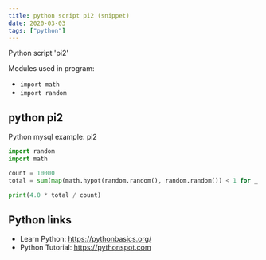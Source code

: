 ```yaml
---
title: python script pi2 (snippet)
date: 2020-03-03
tags: ["python"]
---
```

Python script 'pi2'


Modules used in program: 
* `import math`
* `import random`

## python pi2

Python mysql example: pi2

```python
import random
import math

count = 10000
total = sum(map(math.hypot(random.random(), random.random()) < 1 for _ in xrange(count))

print(4.0 * total / count)

```

## Python links

- Learn Python: https://pythonbasics.org/
- Python Tutorial: https://pythonspot.com
